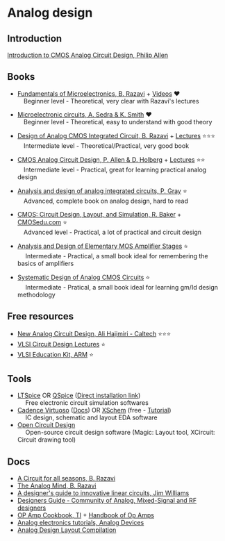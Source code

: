 # Analog design

## Introduction

[Introduction to CMOS Analog Circuit Design, Philip Allen](https://drive.google.com/file/d/1OQbtheIe7QCeOZiTUuUIXh9X-pPvOvlR/view?usp=drivesdk)  

## Books
* [Fundamentals of Microelectronics, B. Razavi](https://drive.google.com/drive/u/0/folders/1ZiTvp7UvJMIRg1cfxGowbCTKSokGaXYa) + [Videos](https://youtube.com/playlist?list=PLyYrySVqmyVPzvVlPW-TTzHhNWg1J_0LU) ❤️  
      &emsp;Beginner level - Theoretical, very clear with Razavi's lectures

* [Microelectronic circuits, A. Sedra & K.  Smith](https://drive.google.com/drive/u/0/folders/1Agu1EAjyzBwdywvoijiWTo-l5B0S9EsT) ❤️  
      &emsp;Beginner level - Theoretical, easy to understand with good theory

* [Design of Analog CMOS Integrated Circuit, B. Razavi](https://drive.google.com/drive/u/0/folders/1ZiWrcyY6uhbGpdgMWdUAENtganiTqRNd) + [Lectures](https://drive.google.com/drive/u/0/folders/1nMrB9c3_HL9xtgxcBznPXDkC9fP-wG2s) ⭐⭐⭐  
      &emsp;Intermediate level - Theoretical/Practical, very good book

* [CMOS Analog Circuit Design, P. Allen & D. Holberg](https://drive.google.com/drive/u/0/folders/1Zj9Uajr7s2tDALf-gRasLkawo7xiXdBr) + [Lectures](https://drive.google.com/drive/u/0/folders/17jLstyvV0XPjQZeTdlFn99MtTKkojdpV) ⭐⭐  
      &emsp;Intermediate level - Practical, great for learning practical analog design 

* [Analysis and design of analog integrated circuits, P. Gray](https://drive.google.com/file/d/1SARlcm93GtsyOHRR5HRGNEd4_8djqrWg) ⭐  
      &emsp;Advanced, complete book on analog design, hard to read

* [CMOS: Circuit Design, Layout, and Simulation, R. Baker](https://drive.google.com/file/d/1qkRxpPPY1-nMCJHXcVLwerWVo5xhosUQ) + [CMOSedu.com](https://cmosedu.com/) ⭐  
      &emsp;Advanced level - Practical, a lot of practical and circuit design

* [Analysis and Design of Elementary MOS Amplifier Stages](https://drive.google.com/file/d/13o8gnBqfxNykwSXCZjrvr6JNm1WXF4_c) ⭐  
  &emsp; Intermediate - Practical, a small book  ideal for remembering the basics of amplifiers

* [Systematic Design of Analog CMOS Circuits](https://drive.google.com/file/d/1zKKluBIUwAF3Rp25go3JzNu7dYgom77S/view?usp=drive_link) ⭐  
  &emsp; Intermediate - Pratical, a small book ideal for learning gm/Id design methodology

## Free resources
* [New Analog Circuit Design, Ali Hajimiri - Caltech](https://www.youtube.com/playlist?list=PLc7Gz02Znph-c2-ssFpRrzYwbzplXfXUT) ⭐⭐⭐
* [VLSI Circuit Design Lectures](https://drive.google.com/drive/u/0/folders/1mPmrPDz4Pgnby51QSDOCAPPOY8ZqkyI0) ⭐
* [VLSI Education Kit, ARM](https://github.com/arm-university/VLSI-Fundamentals-Education-Kit.git) ⭐

## Tools
* [LTSpice](om/en/design-center/design-tools-and-calculators/ltspice-simulator.html) OR [QSpice](https://www.qorvo.com/design-hub/design-tools/interactive/qspice) ([Direct installation link](https://getqspice.com/InstallQSPICE.exe))  
  &emsp; Free electronic circuit simulation softwares
* [Cadence Virtuoso](https://www.cadence.com/en_US/home/tools/custom-ic-analog-rf-design/layout-design/virtuoso-layout-suite.html) ([Docs](https://drive.google.com/drive/folders/1hZk89yMPB8lOwgGXU-tLGcw2FaTFZYFz?usp=drive_link)) OR [XSchem](https://xschem.sourceforge.io/stefan/index.html) (free - [Tutorial](https://www.youtube.com/watch?v=q3ZcpSkVVuc))  
  &emsp; IC design, schematic and layout EDA software
* [Open Circuit Design](http://opencircuitdesign.com/)  
  &emsp; Open-source circuit design software (Magic: Layout tool, XCircuit: Circuit drawing tool)

## Docs
* [A Circuit for all seasons, B. Razavi](https://drive.google.com/drive/u/0/folders/1idJK3I58IjKNrjH9AD8zLBhVS-xSATrY)
* [The Analog Mind, B. Razavi](https://drive.google.com/drive/u/0/folders/1j6cd_JVSvbXcOrjQgI7X9OBglr5XEIV0)
* [A designer's guide to innovative linear circuits, Jim Williams](https://drive.google.com/file/d/17P2qwq6WrXuiMagptsuK3v2ZJUjXf5Og/view?usp=sharing)
* [Designers Guide - Community of Analog, Mixed-Signal and RF designers](https://designers-guide.org/)
* [OP Amp Cookbook, TI](https://drive.google.com/file/d/1bTRYaLehYS1npCcOmmnahu7dpOw2-LzW/view?usp=sharing) + [Handbook of Op Amps](https://drive.google.com/file/d/1XpGWLmvA4lBEQxAK_WfvCSqFStuvIgCD/view?usp=sharing) 
* [Analog electronics tutorials, Analog Devices](https://www.analog.com/en/education/education-library/tutorials/analog-electronics.html)
* [Analog Design Layout Compilation](https://drive.google.com/file/d/1emb0WL4aBkrTSchsvBNII7m6hm7V_z2F/view?usp=sharing)
